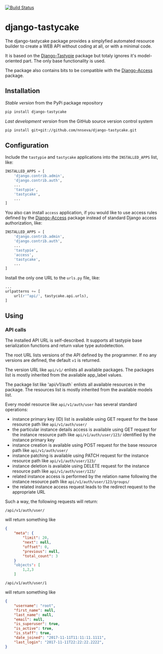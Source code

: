 [![Build Status](https://travis-ci.org/nnseva/django-tastycake.svg?branch=master)](https://travis-ci.org/nnseva/django-tastycake)

# django-tastycake

The django-tastycake package provides a simplyfied automated resource builder to create
a WEB API without coding at all, or with a minimal code.

It is based on the [Django-Tastypie](https://django-tastypie.readthedocs.io/en/latest/) package
but totaly ignores it's model-oriented part. The only base functionality is used.

The package also contains bits to be compatible with the [Django-Access](https://github.com/nnseva/django-access) package.

## Installation

*Stable version* from the PyPi package repository
```bash
pip install django-tastycake
```

*Last development version* from the GitHub source version control system
```bash
pip install git+git://github.com/nnseva/django-tastycake.git
```

## Configuration

Include the `tastypie` and `tastycake` applications into the `INSTALLED_APPS` list, like:

```python
INSTALLED_APPS = [
    'django.contrib.admin',
    'django.contrib.auth',
    ...
    'tastypie',
    'tastycake',
    ...
]
```

You also can install `access` application, if you would like to use access rules
defined by the [Django-Access](https://github.com/nnseva/django-access) package
instead of standard Django access authorization, like:

```python
INSTALLED_APPS = [
    'django.contrib.admin',
    'django.contrib.auth',
    ...
    'tastypie',
    'access',
    'tastycake',
    ...
]
```

Install the only one URL to the `urls.py` file, like:

```python
...
urlpatterns += [
    url(r'^api/', tastycake.api.urls),
]
```

## Using

### API calls

The installed API URL is self-described. It supports all tastypie base serialization functions and return value type autodetection.

The root URL lists versions of the API defined by the programmer. If no any versions are defined, the default `v1` is returned.

The version URL like `api/v1/` enlists all available packages. The packages list is mostly inherited from the available app_label values.

The package list like 'api/v1/auth` enlists all available resources in the package. The resources list is mostly inherited from the available models list.

Every model resource like `api/v1/auth/user` has several standard operations:

- instance primary key (ID) list is available using GET request for the base resource path like `api/v1/auth/user/`
- the particular instance details access is available using GET request for the instance resource path like `api/v1/auth/user/123/` identified by the instance primary key
- instance creation is available using POST request for the base resource path like `api/v1/auth/user/`
- instance patching is available using PATCH request for the instance resource path like `api/v1/auth/user/123/`
- instance deletion is available using DELETE request for the instance resource path like `api/v1/auth/user/123/`
- related instance access is performed by the relation name following the instance resource path like `api/v1/auth/user/123/groups/`
- the related instance access request leads to the redirect request to the appropriate URL

Such a way, the following requests will return:

```url
/api/v1/auth/user/
```

will return something like

```JSON
{
    "meta": {
        "limit": 20,
        "next": null,
        "offset": 0,
        "previous": null,
        "total_count": 3
    }
    "objects": [
        1,2,3
    ]
```

```url
/api/v1/auth/user/1
```

will return something like

```JSON
{
    "username": "root",
    "first_name": null,
    "last_name": null,
    "email": null,
    "is_superuser": true,
    "is_active": true,
    "is_staff": true,
    "date_joined": "2017-11-11T11:11:11.1111",
    "last_login": "2017-11-11T22:22:22.2222",
}
```
